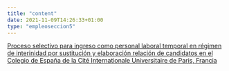 ```yaml
---
title: "content"
date: 2021-11-09T14:26:33+01:00
type: "empleoseccion5"
---
```

<a href="{{<siteurl>}}tu-administracion/empleo-publico/proceso/" title="Proceso selectivo para ingreso como personal laboral temporal en r&eacute;gimen de interinidad por sustituci&oacute;n y elaboraci&oacute;n relaci&oacute;n de candidatos en el Colegio de Espa&ntilde;a de la Cit&eacute; Internationale Universitaire de Paris, Francia">Proceso selectivo para ingreso como personal laboral temporal en r&eacute;gimen de interinidad por sustituci&oacute;n y elaboraci&oacute;n relaci&oacute;n de candidatos en el Colegio de Espa&ntilde;a de la Cit&eacute; Internationale Universitaire de Paris, Francia</a>